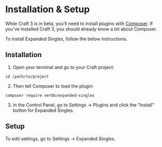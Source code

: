 # Installation & Setup

While Craft 3 is in beta, you'll need to install plugins with [Composer](https://github.com/craftcms/docs/blob/master/en/installation.md). If you've installed Craft 3, you should already know a bit about Composer.

To install Expanded Singles, follow the below instructions.

## Installation

1.  Open your terminal and go to your Craft project:

```
cd /path/to/project
```        

2.  Then tell Composer to load the plugin:

```    
composer require verbb/expanded-singles
```        

3.  In the Control Panel, go to Settings → Plugins and click the “Install” button for Expanded Singles.


## Setup

To edit settings, go to Settings → Expanded Singles.